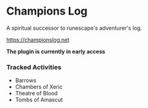 # Champions Log

A spiritual successor to runescape's adventurer's log.

https://championslog.net

**The plugin is currently in early access**

### Tracked Activities
* Barrows
* Chambers of Xeric
* Theatre of Blood
* Tombs of Amascut